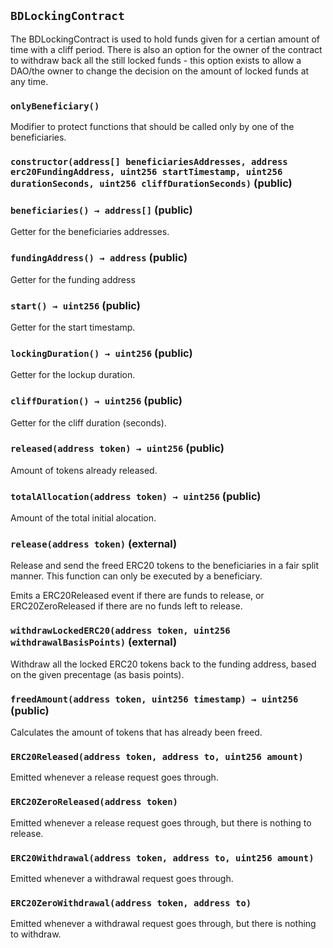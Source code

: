 ## `BDLockingContract`



The BDLockingContract is used to hold funds given for a certian amount of time with a cliff period. There is also an option for the owner of the contract to withdraw back all the still locked funds - this option exists to allow a DAO/the owner to change the decision on the amount of locked funds at any time.

### `onlyBeneficiary()`



Modifier to protect functions that should be called only by one of the beneficiaries.


### `constructor(address[] beneficiariesAddresses, address erc20FundingAddress, uint256 startTimestamp, uint256 durationSeconds, uint256 cliffDurationSeconds)` (public)





### `beneficiaries() → address[]` (public)



Getter for the beneficiaries addresses.

### `fundingAddress() → address` (public)



Getter for the funding address

### `start() → uint256` (public)



Getter for the start timestamp.

### `lockingDuration() → uint256` (public)



Getter for the lockup duration.

### `cliffDuration() → uint256` (public)



Getter for the cliff duration (seconds).

### `released(address token) → uint256` (public)



Amount of tokens already released.

### `totalAllocation(address token) → uint256` (public)



Amount of the total initial alocation.

### `release(address token)` (external)



Release and send the freed ERC20 tokens to the beneficiaries in a fair split manner. This function can only be executed by a beneficiary.

Emits a ERC20Released event if there are funds to release, or ERC20ZeroReleased if there are no funds left to release.

### `withdrawLockedERC20(address token, uint256 withdrawalBasisPoints)` (external)



Withdraw all the locked ERC20 tokens back to the funding address, based on the given precentage (as basis points).


### `freedAmount(address token, uint256 timestamp) → uint256` (public)



Calculates the amount of tokens that has already been freed.


### `ERC20Released(address token, address to, uint256 amount)`



Emitted whenever a release request goes through.

### `ERC20ZeroReleased(address token)`



Emitted whenever a release request goes through, but there is nothing to release.

### `ERC20Withdrawal(address token, address to, uint256 amount)`



Emitted whenever a withdrawal request goes through.

### `ERC20ZeroWithdrawal(address token, address to)`



Emitted whenever a withdrawal request goes through, but there is nothing to withdraw.



